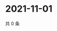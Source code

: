 # 2021-11-01

共 0 条

<!-- BEGIN WEIBO -->
<!-- 最后更新时间 Mon Nov 01 2021 03:06:59 GMT+0800 (China Standard Time) -->

<!-- END WEIBO -->
